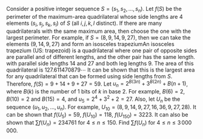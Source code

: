 Consider a positive integer sequence $S = (s_1, s_2, \dots, s_n)$.
Let $f(S)$ be the perimeter of the maximum-area quadrilateral whose side lengths are $4$ elements $(s_i, s_j, s_k, s_l)$ of $S$ (all $i, j, k, l$ distinct). If there are many quadrilaterals with the same maximum area, then choose the one with the largest perimeter.
For example, if $S = (8, 9, 14, 9, 27)$, then we can take the elements $(9, 14, 9, 27)$ and form an isosceles trapeziumAn isosceles trapezium (US: trapezoid) is a quadrilateral where one pair of opposite sides are parallel and of different lengths, and the other pair has the same length. with parallel side lengths $14$ and $27$ and both leg lengths $9$. The area of this quadrilateral is $127.611470879\cdots$ It can be shown that this is the largest area for any quadrilateral that can be formed using side lengths from $S$. Therefore, $f(S) = 9 + 14 + 9 + 27 = 59$.
Let $u_n = 2^{B(3n)} + 3^{B(2n)} + B(n + 1)$, where $B(k)$ is the number of $1$ bits of $k$ in base $2$.
For example, $B(6) = 2$, $B(10) = 2$ and $B(15) = 4$, and $u_5 = 2^4 + 3^2 + 2 = 27$.
Also, let $U_n$ be the sequence $(u_1, u_2, \dots, u_n)$.
For example, $U_{10} = (8, 9, 14, 9, 27, 16, 36, 9, 27, 28)$.
It can be shown that $f(U_5) = 59$, $f(U_{10}) = 118$, $f(U_{150}) = 3223$.
It can also be shown that $\sum f(U_n) = 234761$ for $4 \le n \le 150$.
Find $\sum f(U_n)$ for $4 \le n \le 3\,000\,000$.